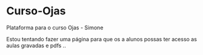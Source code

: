 # Curso-Ojas
Plataforma para o curso Ojas - Simone

Estou tentando fazer uma página para que os a alunos  possas ter acesso as aulas gravadas e pdfs ..
